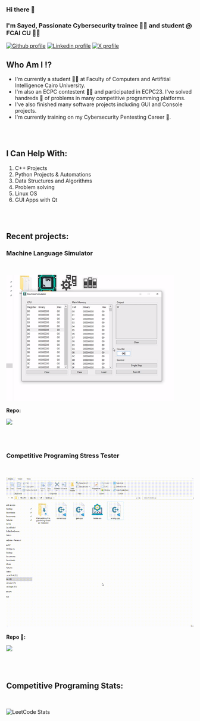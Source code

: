 ### Hi there 👋
### I'm Sayed, Passionate Cybersecurity trainee 👩‍💻 and student @ FCAI CU 👨‍🎓

[![Github profile](https://img.shields.io/badge/-SayedReda1-black?style=flat-square&logo=github)](https://github.com/SayedReda1)
[![Linkedin profile](https://img.shields.io/badge/-Sayed_Reda-blue?style=flat-square&logo=linkedin)]("https://www.linkedin.com/in/sayed-reda-34ba571b8/")
[![X profile](https://img.shields.io/badge/-SayedReda38-black?style=flat-square&logo=x)]("https://twitter.com/SayedReda38")


## Who Am I ⁉
- I'm currently a student 👨‍🎓 at Faculty of Computers and Artifitial Intelligence Cairo University. 
- I'm also an ECPC contestent 👨‍💻 and participated in ECPC23. I've solved handreds 💯 of problems in many competitive programming platforms. 
- I've also finished many software projects including GUI and Console projects. 
- I'm currently training on my Cybersecurity Pentesting Career 🔐.
<br>
<br>

## I Can Help With:
1. C++ Projects
2. Python Projects & Automations
3. Data Structures and Algorithms
4. Problem solving
5. Linux OS
6. GUI Apps with Qt
<br>
<br>

## Recent projects:
### Machine Language Simulator
<br>

![app gif overview](overviews/voleMachine.gif)
<br>

**Repo:**

[![](https://img.shields.io/badge/-MachineSimulatorGui-4E9F3D?style=flat&logo=github&labelColor=black
)](https://github.com/SayedReda1/MachineSimulatorGui.git)

<br>
<br>

### Competitive Programing Stress Tester
<br>

![script gif overview](overviews/stress-tester.gif)
<br>

**Repo 🔗:** 

[![](https://img.shields.io/badge/-Stress_Tester-1C82AD?style=flat&logo=github&labelColor=black
)](https://github.com/SayedReda1/Competitive-Programming-Stress-Tester.git)

<br>
<br>

## Competitive Programing Stats:
<br>

![LeetCode Stats](https://leetcard.jacoblin.cool/sayed_reda?theme=dark&font=Acme&ext=heatmap)
<br>
<br>
